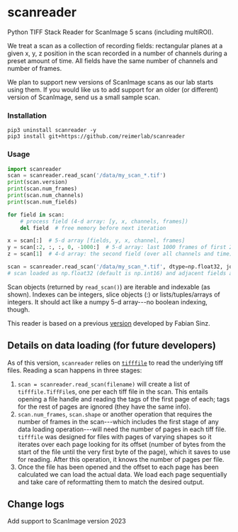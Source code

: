 # scanreader
Python TIFF Stack Reader for ScanImage 5 scans (including multiROI).

We treat a scan as a collection of recording fields: rectangular planes at a given x, y, z position in the scan recorded in a number of channels during a preset amount of time. All fields have the same number of channels and number of frames.

We plan to support new versions of ScanImage scans as our lab starts using them. If you would like us to add support for an older (or different) version of ScanImage, send us a small sample scan.

### Installation
```shell
pip3 uninstall scanreader -y
pip3 install git+https://github.com/reimerlab/scanreader
```

### Usage
```python
import scanreader
scan = scanreader.read_scan('/data/my_scan_*.tif')
print(scan.version)
print(scan.num_frames)
print(scan.num_channels)
print(scan.num_fields)

for field in scan:
    # process field (4-d array: [y, x, channels, frames])
    del field  # free memory before next iteration

x = scan[:]  # 5-d array [fields, y, x, channel, frames]
y = scan[:2, :, :, 0, -1000:]  # 5-d array: last 1000 frames of first 2 fields on the first channel
z = scan[1]  # 4-d array: the second field (over all channels and time)

scan = scanreader.read_scan('/data/my_scan_*.tif', dtype=np.float32, join_contiguous=True)
# scan loaded as np.float32 (default is np.int16) and adjacent fields at same depth will be joined.
```
Scan objects (returned by `read_scan()`) are iterable and indexable (as shown). Indexes can be integers, slice objects (:) or lists/tuples/arrays of integers. It should act like a numpy 5-d array---no boolean indexing, though.

This reader is based on a previous [version](https://github.com/atlab/tiffreader) developed by Fabian Sinz.

## Details on data loading (for future developers)
As of this version, `scanreader` relies on [`tifffile`](https://pypi.org/project/tifffile/) to read the underlying tiff files. Reading a scan happens in three stages:
1. `scan = scanreader.read_scan(filename)` will create a list of `tifffile.TiffFile`s, one per each tiff file in the scan. This entails opening a file handle and reading the tags of the first page of each; tags for the rest of pages are ignored (they have the same info).
2. `scan.num_frames`, `scan.shape` or another operation that requires the number of frames in the scan---which includes the first stage of any data loading operation---will need the number of pages in each tiff file. `tifffile` was designed for files with pages of varying shapes so it iterates over each page looking for its offset (number of bytes from the start of the file until the very first byte of the page), which it saves to use for reading. After this operation, it knows the number of pages per file.
3. Once the file has been opened and the offset to each page has been calculated we can load the actual data. We load each page sequentially and take care of reformatting them to match the desired output.

## Change logs

Add support to ScanImage version 2023
